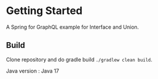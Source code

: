 # Getting Started
A Spring for GraphQL example for Interface and Union.

## Build
Clone repository and do gradle build `./gradlew clean build`.

Java version : Java 17

